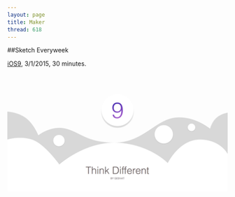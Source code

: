 ```yaml
---
layout: page
title: Maker
thread: 618
---
```


##Sketch Everyweek

[iOS9](http://goo.gl/mvkPUh), 3/1/2015, 30 minutes.
![Alt text](/images/sketch/iOS9.png)